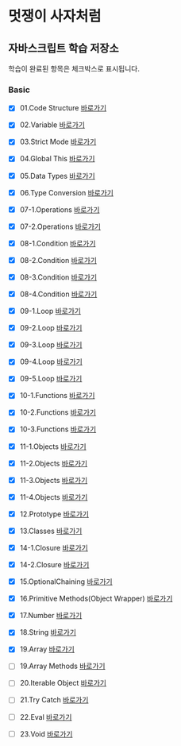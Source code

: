 # 멋쟁이 사자처럼

## 자바스크립트 학습 저장소

학습이 완료된 항목은 체크박스로 표시됩니다.

### Basic

- [x] 01.Code Structure [바로가기](https://github.com/ingbin-git/lion-javascript/blob/01.core/client/chapter/core/01.codeStructure.js)
- [x] 02.Variable [바로가기](https://github.com/ingbin-git/lion-javascript/blob/01.core/client/chapter/core/02.variables.js)
- [x] 03.Strict Mode [바로가기](https://github.com/ingbin-git/lion-javascript/blob/01.core/client/chapter/core/03.strictMode.js)
- [x] 04.Global This [바로가기](https://github.com/ingbin-git/lion-javascript/blob/01.core/client/chapter/core/04.globalThis.js)
- [x] 05.Data Types [바로가기](https://github.com/ingbin-git/lion-javascript/blob/01.core/client/chapter/core/05.dataTypes.js)
- [x] 06.Type Conversion [바로가기](https://github.com/ingbin-git/lion-javascript/blob/01.core/client/chapter/core/06.typeConversion.js)
- [x] 07-1.Operations [바로가기](https://github.com/ingbin-git/lion-javascript/blob/01.core/client/chapter/core/07-1.operations.js)
- [x] 07-2.Operations [바로가기](https://github.com/ingbin-git/lion-javascript/blob/01.core/client/chapter/core/07-2.operations.js)
- [x] 08-1.Condition [바로가기](https://github.com/ingbin-git/lion-javascript/blob/01.core/client/chapter/core/08-1.condition.js)
- [x] 08-2.Condition [바로가기](https://github.com/ingbin-git/lion-javascript/blob/01.core/client/chapter/core/08-2.condition.js)
- [x] 08-3.Condition [바로가기](https://github.com/ingbin-git/lion-javascript/blob/01.core/client/chapter/core/08-3.condition.js)
- [x] 08-4.Condition [바로가기](https://github.com/ingbin-git/lion-javascript/blob/01.core/client/chapter/core/08-4.condition.js)
- [x] 09-1.Loop [바로가기](https://github.com/ingbin-git/lion-javascript/blob/01.core/client/chapter/core/09-1.loop.js)
- [x] 09-2.Loop [바로가기](https://github.com/ingbin-git/lion-javascript/blob/01.core/client/chapter/core/09-2.loop.js)
- [x] 09-3.Loop [바로가기](https://github.com/ingbin-git/lion-javascript/blob/01.core/client/chapter/core/09-3.loop.js)
- [x] 09-4.Loop [바로가기](https://github.com/ingbin-git/lion-javascript/blob/01.core/client/chapter/core/09-4.loop.js)
- [x] 09-5.Loop [바로가기](https://github.com/ingbin-git/lion-javascript/blob/01.core/client/chapter/core/09-5.loop.js)
- [x] 10-1.Functions [바로가기](https://github.com/ingbin-git/lion-javascript/blob/01.core/client/chapter/core/10-1.function.js)
- [x] 10-2.Functions [바로가기](https://github.com/ingbin-git/lion-javascript/blob/01.core/client/chapter/core/10-2.function.js)
- [x] 10-3.Functions [바로가기](https://github.com/ingbin-git/lion-javascript/blob/01.core/client/chapter/core/10-3.function.js)
- [x] 11-1.Objects [바로가기](https://github.com/ingbin-git/lion-javascript/blob/01.core/client/chapter/core/11-1.objects.js)
- [x] 11-2.Objects [바로가기](https://github.com/ingbin-git/lion-javascript/blob/01.core/client/chapter/core/11-2.objects.js)
- [x] 11-3.Objects [바로가기](https://github.com/ingbin-git/lion-javascript/blob/01.core/client/chapter/core/11-2.objects.js)
- [x] 11-4.Objects [바로가기](https://github.com/ingbin-git/lion-javascript/blob/01.core/client/chapter/core/11-2.objects.js)
- [x] 12.Prototype [바로가기](https://github.com/ingbin-git/lion-javascript/blob/01.core/client/chapter/core/12.prototype.js)
- [x] 13.Classes [바로가기](https://github.com/ingbin-github/lion-javascript/blob/01.core/client/chapter/core/13.classes.js)
- [x] 14-1.Closure [바로가기](https://github.com/ingbin-github/lion-javascript/blob/01.core/client/chapter/core/14-1.closure.js)
- [x] 14-2.Closure [바로가기](https://github.com/ingbin-github/lion-javascript/blob/01.core/client/chapter/core/14-2.closure.js)
- [x] 15.OptionalChaining [바로가기](https://github.com/ingbin-github/lion-javascript/blob/01.core/client/chapter/core/15.optionalChaining.js)
- [x] 16.Primitive Methods(Object Wrapper) [바로가기](https://github.com/ingbin-github/lion-javascript/blob/01.core/client/chapter/core/16.primitiveMethods(objectWrapper).js)
- [x] 17.Number [바로가기](https://github.com/ingbin-github/lion-javascript/blob/01.core/client/chapter/core/17.number.js)
- [x] 18.String [바로가기](https://github.com/ingbin-github/lion-javascript/blob/01.core/client/chapter/core/18.string.js)
- [x] 19.Array [바로가기](https://github.com/ingbin-github/lion-javascript/blob/01.core/client/chapter/core/19.array.js)


- [ ] 19.Array Methods [바로가기]()
- [ ] 20.Iterable Object [바로가기]()
- [ ] 21.Try Catch [바로가기]()
- [ ] 22.Eval [바로가기]()
- [ ] 23.Void [바로가기]()


[def]: https://github.com/ingbin-git/lion-javascript/commit/3a3b5a2edc0ef7bbb463ea4bf33a8c6052548a22